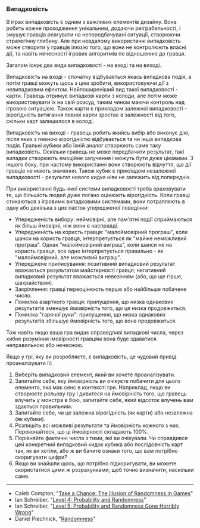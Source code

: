 ### Випадковість

В іграх випадковість є одним з важливих елементів дизайну. Вона робить кожне проходження унікальним, додаючи реіграбельності, і змушує гравців реагувати на непередбачувані ситуації, створюючи стратегічну глибину. Але при невдалому використанні випадковість може створити у гравців ілюзію того, що вони не контролюють власні дії, та навіть нечесності ігрових алгоритмів по відношенню до гравця.

Загалом існує два види випадковості - на вході та на виході.

Випадковість на вході - спочатку відбувається якась випадкова подія, а потім гравці можуть щось з цим зробити, використовуючи дії з невипадковим ефектом. Найпоширеніший вид такої випадковості - карти. Гравець отримує випадкові карти з колоди, але потім може використовувати їх на свій розсуд, таким чином маючи контроль над ігровою ситуацією. Також карти є прикладом залежної випадковості - вірогідність витягання певної карти зростає в залежності від того, скільки карт залишилося в колоді. 

Випадковість на виході - гравець робить якийсь вибір або виконує дію, після яких з певною вірогідністю відбувається та чи інша випадкова подія. Гральні кубики або їхній аналог створюють саме таку випадковість. Оскільки гравець не може передбачити результат, такі випадки створюють емоційне залучення і можуть бути дуже цікавими. З іншого боку, при частому використанні вони створюють відчуття, що дії гравців не мають значення. Також кубик є прикладом незалежної випадковості - результат нового кидка ніяк не залежить від попередніх.

При використанні будь-якої системи випадковості треба враховувати те, що більшість людей дуже погано оцінюють вірогідність. Коли гравці стикаються з ігровими випадковими системами, вони потрапляють в одну або декілька з цих пасток упередженої поведінки:
* Упередженість вибору: неймовірні, але пам'ятні події сприймаються як більш ймовірні, ніж вони є насправді.
* Упередженість на користь гравця: "малоймовірний програш", коли шанси на користь гравця, інтерпретується як "майже неможливий програш". Однак "малоймовірний виграш", коли шанси не на користь гравця, все одно інтерпретується правильно - як "малоймовірний, але можливий виграш".
* Упереджене приписування: позитивний випадковий результат вважається результатом майстерності гравця; негативний випадковий результат вважається невезінням (або, що ще гірше, шахрайством).
* Закріплення: гравці переоцінюють перше або найбільше побачене число.
* Помилка азартного гравця: припущення, що низка однакових результатів зменшує ймовірність того, що ця низка продовжиться.
* Помилка "гарячої руки": припущення, що низка однакових результатів збільшує ймовірність того, що вона продовжиться.

Тож навіть якщо ваша гра видає справедливі випадкові числа, через хибне розуміння імовірності гравцям вона буде здаватися неправильною або нечесною.

Якщо у грі, яку ви розробляєте, є випадковість, це чудовий привід проаналізувати її:
1. Виберіть випадковий елемент, який ви хочете проаналізувати. 
2. Запитайте себе, яку ймовірність ви очікуєте побачити для цього елемента, яка має сенс в контексті гри. Наприклад, якщо ви створюєте рольову гру і дивитеся на ймовірність того, що гравець влучить у монстра в бою, запитайте себе, який відсоток влучень вам здається правильним. 
3. Запитайте себе, чи це залежна вірогідність (як карти) або незалежна (як кубики). 
4. Розпишіть всі можливі результати та ймовірність кожного з них. Переконайтеся, що ці ймовірності складають 100%. 
5. Порівняйте фактичні числа з тими, які ви очікували. Чи справдився цей конкретний випадковий кидок кубика або послідовність карт так, як ви хотіли, або ж ви бачите ознаки того, що вам потрібно скоригувати цифри? 
6. Якщо ви знайшли щось, що потрібно підкоригувати, ви можете скористатися цими ж розрахунками, щоб точно визначити, наскільки саме.

---
* Caleb Compton, "[Take a Chance: The Illusion of Randomness in Games](https://www.gamedeveloper.com/design/take-a-chance-the-illusion-of-randomness-in-games)" 
* Ian Schreiber, "[Level 4: Probability and Randomness](https://gamebalanceconcepts.wordpress.com/2010/07/28/level-4-probability-and-randomness/)"
* Ian Schreiber, "[Level 5: Probability and Randomness Gone Horribly Wrong](https://gamebalanceconcepts.wordpress.com/2010/08/04/level-5-probability-and-randomness-gone-horribly-wrong/)"
* Daniel Piechnick, "[Randomness](https://daniel.games/randomness.htm)"